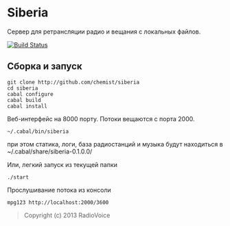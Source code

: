 Siberia
=======================
Сервер для ретрансляции радио и вещания с локальных файлов. 

[![Build Status](https://travis-ci.org/chemist/siberia.png?branch=master)](https://travis-ci.org/chemist/siberia)

Сборка и запуск
--------------

```
git clone http://github.com/chemist/siberia
cd siberia
cabal configure
cabal build
cabal install
```

Веб-интерфейс на 8000 порту. Потоки вещаются с порта 2000.

```
~/.cabal/bin/siberia
```
при этом статика, логи, база радиостанций и музыка будут находиться в ~/.cabal/share/siberia-0.1.0.0/

Или, легкий запуск из текущей папки
```
./start
```

Прослушивание потока из консоли
```
mpg123 http://localhost:2000/3600
```

> Copyright (c) 2013 RadioVoice
